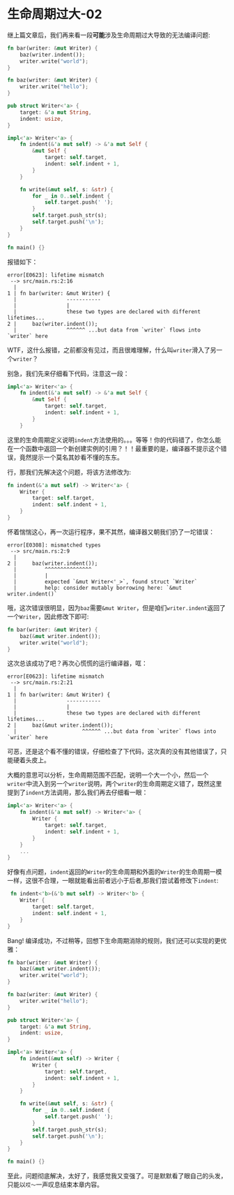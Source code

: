# 生命周期过大-02

继上篇文章后，我们再来看一段**可能**涉及生命周期过大导致的无法编译问题:
```rust
fn bar(writer: &mut Writer) {
    baz(writer.indent());
    writer.write("world");
}

fn baz(writer: &mut Writer) {
    writer.write("hello");
}

pub struct Writer<'a> {
    target: &'a mut String,
    indent: usize,
}

impl<'a> Writer<'a> {
    fn indent(&'a mut self) -> &'a mut Self {
        &mut Self {
            target: self.target,
            indent: self.indent + 1,
        }
    }

    fn write(&mut self, s: &str) {
        for _ in 0..self.indent {
            self.target.push(' ');
        }
        self.target.push_str(s);
        self.target.push('\n');
    }
}

fn main() {}
```

报错如下：
```console
error[E0623]: lifetime mismatch
 --> src/main.rs:2:16
  |
1 | fn bar(writer: &mut Writer) {
  |                -----------
  |                |
  |                these two types are declared with different lifetimes...
2 |     baz(writer.indent());
  |                ^^^^^^ ...but data from `writer` flows into `writer` here
```

WTF，这什么报错，之前都没有见过，而且很难理解，什么叫`writer`滑入了另一个`writer`？

别急，我们先来仔细看下代码，注意这一段：
```rust
impl<'a> Writer<'a> {
    fn indent(&'a mut self) -> &'a mut Self {
        &mut Self {
            target: self.target,
            indent: self.indent + 1,
        }
    }
```
这里的生命周期定义说明`indent`方法使用的。。。等等！你的代码错了，你怎么能在一个函数中返回一个新创建实例的引用？！！最重要的是，编译器不提示这个错误，竟然提示一个莫名其妙看不懂的东东。

行，那我们先解决这个问题，将该方法修改为:
```rust
fn indent(&'a mut self) -> Writer<'a> {
    Writer {
        target: self.target,
        indent: self.indent + 1,
    }
}
```

怀着惴惴这心，再一次运行程序，果不其然，编译器又朝我们扔了一坨错误：
```console
error[E0308]: mismatched types
 --> src/main.rs:2:9
  |
2 |     baz(writer.indent());
  |         ^^^^^^^^^^^^^^^
  |         |
  |         expected `&mut Writer<'_>`, found struct `Writer`
  |         help: consider mutably borrowing here: `&mut writer.indent()`
```

哦，这次错误很明显，因为`baz`需要`&mut Writer`，但是咱们`writer.indent`返回了一个`Writer`，因此修改下即可:
```rust
fn bar(writer: &mut Writer) {
    baz(&mut writer.indent());
    writer.write("world");
}
```

这次总该成功了吧？再次心慌慌的运行编译器，哐：
```console
error[E0623]: lifetime mismatch
 --> src/main.rs:2:21
  |
1 | fn bar(writer: &mut Writer) {
  |                -----------
  |                |
  |                these two types are declared with different lifetimes...
2 |     baz(&mut writer.indent());
  |                     ^^^^^^ ...but data from `writer` flows into `writer` here
```

可恶，还是这个看不懂的错误，仔细检查了下代码，这次真的没有其他错误了，只能硬着头皮上。

大概的意思可以分析，生命周期范围不匹配，说明一个大一个小，然后一个`writer`中流入到另一个`writer`说明，两个`writer`的生命周期定义错了，既然这里提到了`indent`方法调用，那么我们再去仔细看一眼：
```rust
impl<'a> Writer<'a> {
    fn indent(&'a mut self) -> Writer<'a> {
        Writer {
            target: self.target,
            indent: self.indent + 1,
        }
    }
    ...
}
```
好像有点问题，`indent`返回的`Writer`的生命周期和外面的`Writer`的生命周期一模一样，这很不合理，一眼就能看出前者远小于后者,那我们尝试着修改下`indent`:
```rust
 fn indent<'b>(&'b mut self) -> Writer<'b> {
    Writer {
        target: self.target,
        indent: self.indent + 1,
    }
}
```

Bang! 编译成功，不过稍等，回想下生命周期消除的规则，我们还可以实现的更优雅：
```rust
fn bar(writer: &mut Writer) {
    baz(&mut writer.indent());
    writer.write("world");
}

fn baz(writer: &mut Writer) {
    writer.write("hello");
}

pub struct Writer<'a> {
    target: &'a mut String,
    indent: usize,
}

impl<'a> Writer<'a> {
    fn indent(&mut self) -> Writer {
        Writer {
            target: self.target,
            indent: self.indent + 1,
        }
    }

    fn write(&mut self, s: &str) {
        for _ in 0..self.indent {
            self.target.push(' ');
        }
        self.target.push_str(s);
        self.target.push('\n');
    }
}

fn main() {}
```

至此，问题彻底解决，太好了，我感觉我又变强了。可是默默看了眼自己的头发，只能以`哎～`一声叹息结束本章内容。